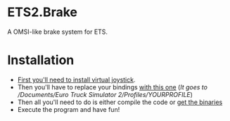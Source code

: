 # ETS2.Brake
A OMSI-like brake system for ETS.

# Installation
* [First you'll need to install virtual joystick](http://vjoystick.sourceforge.net/site/index.php/download-a-install/download).
* Then you'll have to replace your bindings [with this one](https://github.com/redbaty/ETS2.Brake/blob/master/controls.sii) (_It goes to /Documents/Euro Truck Simulator 2/Profiles/YOURPROFILE_)
* Then all you'll need to do is either compile the code or [get the binaries](https://github.com/redbaty/ETS2.Brake/releases/latest)
* Execute the program and have fun!
